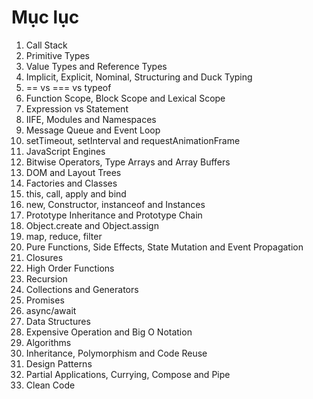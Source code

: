 # Mục lục

1. Call Stack
2. Primitive Types
3. Value Types and Reference Types
4. Implicit, Explicit, Nominal, Structuring and Duck Typing
5. == vs === vs typeof
6. Function Scope, Block Scope and Lexical Scope
7. Expression vs Statement
8. IIFE, Modules and Namespaces
9. Message Queue and Event Loop
10. setTimeout, setInterval and requestAnimationFrame
11. JavaScript Engines
12. Bitwise Operators, Type Arrays and Array Buffers
13. DOM and Layout Trees
14. Factories and Classes
15. this, call, apply and bind
16. new, Constructor, instanceof and Instances
17. Prototype Inheritance and Prototype Chain
18. Object.create and Object.assign
19. map, reduce, filter
20. Pure Functions, Side Effects, State Mutation and Event Propagation
21. Closures
22. High Order Functions
23. Recursion
24. Collections and Generators
25. Promises
26. async/await
27. Data Structures
28. Expensive Operation and Big O Notation
29. Algorithms
30. Inheritance, Polymorphism and Code Reuse
31. Design Patterns
32. Partial Applications, Currying, Compose and Pipe
33. Clean Code